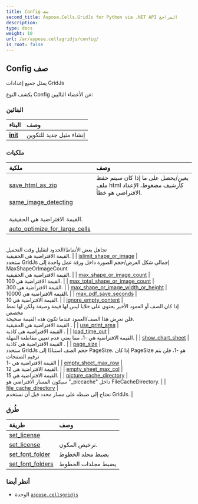 ```yaml
---
title: Config صف
second_title: Aspose.Cells.GridJs for Python via .NET API المراجع
description:
type: docs
weight: 10
url: /ar/aspose.cellsgridjs/config/
is_root: false
---
```

##  Config صف

يمثل جميع إعدادات GridJs



يكشف النوع Config عن الأعضاء التاليين:

###  البنائين
| البناء| وصف|
| :- | :- |
| [__init__](/cells/python-net/ar/aspose.cellsgridjs/config/__init__/#) | إنشاء مثيل جديد للتكوين|


###  ملكيات
| ملكية| وصف|
| :- | :- |
| [save_html_as_zip](/cells/python-net/ar/aspose.cellsgridjs/config/save_html_as_zip) | يعين/يحصل على ما إذا كان سيتم حفظ ملف html كأرشيف مضغوط، الإعداد الافتراضي هو خطأ.|
| [same_image_detecting](/cells/python-net/ar/aspose.cellsgridjs/config/same_image_detecting) |
<br/>القيمة الافتراضية هي الحقيقية. |
| [auto_optimize_for_large_cells](/cells/python-net/ar/aspose.cellsgridjs/config/auto_optimize_for_large_cells) |
<br/>تجاهل بعض الأنماط/الحدود لتقليل وقت التحميل
<br/>القيمة الافتراضية هي الحقيقية. |
| [islimit_shape_or_image](/cells/python-net/ar/aspose.cellsgridjs/config/islimit_shape_or_image) |
<br/>ستحدد GridJs إجمالي شكل العرض/حجم الصورة داخل ورقة عمل واحدة إلى MaxShapeOrImageCount
<br/>القيمة الافتراضية هي الحقيقية. |
| [max_shape_or_image_count](/cells/python-net/ar/aspose.cellsgridjs/config/max_shape_or_image_count) |
<br/>القيمة الافتراضية هي 100. |
| [max_total_shape_or_image_count](/cells/python-net/ar/aspose.cellsgridjs/config/max_total_shape_or_image_count) |
<br/>القيمة الافتراضية هي 300. |
| [max_shape_or_image_width_or_height](/cells/python-net/ar/aspose.cellsgridjs/config/max_shape_or_image_width_or_height) |
<br/>القيمة الافتراضية هي 10000. |
| [max_pdf_save_seconds](/cells/python-net/ar/aspose.cellsgridjs/config/max_pdf_save_seconds) |
<br/>القيمة الافتراضية هي 10. |
| [ignore_empty_content](/cells/python-net/ar/aspose.cellsgridjs/config/ignore_empty_content) |
<br/> إذا كان الصف أو العمود الأخير يحتوي على خلايا ليس لها قيمة وصيغة ولكن لها نمط مخصص
<br/>فلن نعرض هذا الصف/العمود عندما تكون هذه القيمة صحيحة.
<br/>القيمة الافتراضية هي الحقيقية . |
| [use_print_area](/cells/python-net/ar/aspose.cellsgridjs/config/use_print_area) |
<br/>القيمة الافتراضية هي كاذبة . |
| [load_time_out](/cells/python-net/ar/aspose.cellsgridjs/config/load_time_out) |
<br/>القيمة الافتراضية هي -1، مما يعني عدم تعيين مقاطعة المهلة. |
| [show_chart_sheet](/cells/python-net/ar/aspose.cellsgridjs/config/show_chart_sheet) |
<br/>القيمة الافتراضية هي كاذبة . |
| [page_size](/cells/python-net/ar/aspose.cellsgridjs/config/page_size) |
<br/>ستحدد GridJs حجم الصف استنادًا إلى PageSize، إذا كان PageSize هو -1، فلن يتم ترقيم الصفحات
<br/>القيمة الافتراضية هي -1 |
| [empty_sheet_max_row](/cells/python-net/ar/aspose.cellsgridjs/config/empty_sheet_max_row) |
<br/>القيمة الافتراضية هي 12. |
| [empty_sheet_max_col](/cells/python-net/ar/aspose.cellsgridjs/config/empty_sheet_max_col) |
<br/>القيمة الافتراضية هي 15. |
| [picture_cache_directory](/cells/python-net/ar/aspose.cellsgridjs/config/picture_cache_directory) |
<br/>سيكون المسار الافتراضي هو "_piccache" داخل FileCacheDirectory. |
| [file_cache_directory](/cells/python-net/ar/aspose.cellsgridjs/config/file_cache_directory) |
<br/>نحتاج إلى ضبطه على مسار محدد قبل أن نستخدم GridJs. |


###  طُرق
| طريقة| وصف|
| :- | :- |
| [set_license](/cells/python-net/ar/aspose.cellsgridjs/config/set_license/#str) |  |
| [set_license](/cells/python-net/ar/aspose.cellsgridjs/config/set_license/#io.RawIOBase) | ترخيص المكون.|
| [set_font_folder](/cells/python-net/ar/aspose.cellsgridjs/config/set_font_folder/#str-bool) | يضبط مجلد الخطوط|
| [set_font_folders](/cells/python-net/ar/aspose.cellsgridjs/config/set_font_folders/#list-bool) | يضبط مجلدات الخطوط|



###  أنظر أيضا
* الوحدة [`aspose.cellsgridjs`](..)
